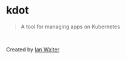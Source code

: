 # kdot
> A tool for managing apps on Kubernetes


&nbsp;

Created by [Ian Walter](https://ianwalter.dev)

[licenseUrl]: https://github.com/generates/kdot/blob/main/LICENSE
